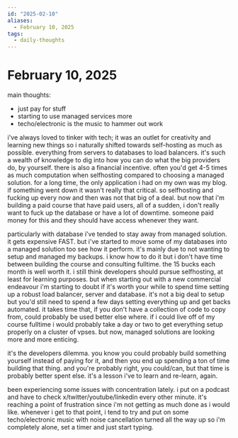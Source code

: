 ```yaml
---
id: "2025-02-10"
aliases:
  - February 10, 2025
tags:
  - daily-thoughts
---
```


# February 10, 2025

main thoughts:
- just pay for stuff
- starting to use managed services more
- techo/electronic is the music to hammer out work

i've always loved to tinker with tech; it was an outlet for creativity and learning new things so i naturally shifted towards self-hosting as much as possible. everything from servers to databases to load balancers. it's such a wealth of knowledge to dig into how you can do what the big providers do, by yourself. there is also a financial incentive. often you'd get 4-5 times as much computation when selfhosting compared to choosing a managed solution. for a long time, the only application i had on my own was my blog. if something went down it wasn't really that critical. so selfhosting and fucking up every now and then was not that big of a deal. but now that i'm building a paid course that have paid users, all of a sudden, i don't really want to fuck up the database or have a lot of downtime. someone paid money for this and they should have access whenever they want. 

particularly with database i've tended to stay away from managed solution. it gets expensive FAST. but i've started to move some of my databases into a managed solution too see how it perform. it's mainly due to not wanting to setup and managed my backups. i know how to do it but i don't have time between building the course and consulting fulltime. the 15 bucks each month is well worth it. i still think developers should pursue selfhosting, at least for learning purposes. but when starting out with a new commercial endeavour i'm starting to doubt if it's worth your while to spend time setting up a robust load balancer, server and database. it's not a big deal to setup but you'd still need to spend a few days setting everything up and get backs automated. it takes time that, if you don't have a collection of code to copy from, could probably be used better else where. if i could live off of my course fulltime i would probably take a day or two to get everything setup properly on a cluster of vpses. but now, managed solutions are looking more and more enticing.

it's the developers dilemma. you know you could probably build something yourself instead of paying for it, and then you end up spending a ton of time building that thing. and you're probably right, you could/can, but that time is probably better spent else. it's a lesson i've to learn and re-learn, again.

been experiencing some issues with concentration lately. i put on a podcast and have to check x/twitter/youtube/linkedin every other minute. it's reaching a point of frustration since i'm not getting as much done as i would like. whenever i get to that point, i tend to try and put on some techo/electronic music with noise cancellation turned all the way up so i'm completely alone, set a timer and just start typing.

